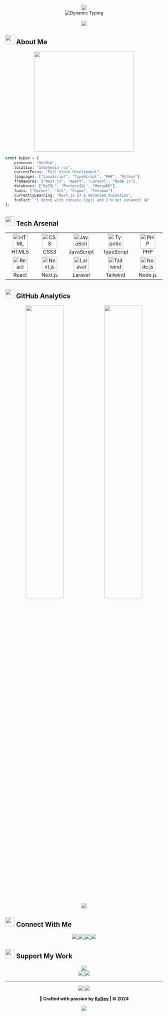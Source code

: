 <div align="center">
  <img src="https://capsule-render.vercel.app/api?type=waving&color=gradient&customColorList=6,11,20&height=180&section=header&text=KyDev&fontSize=50&fontColor=fff&animation=fadeIn&fontAlignY=40&desc=Full-Stack%20Developer%20%7C%20Digital%20Innovator&descAlignY=60&descSize=18" />
</div>

<div align="center">
  <img src="https://readme-typing-svg.herokuapp.com?font=JetBrains+Mono&weight=600&size=24&duration=2000&pause=800&color=00D9FF&center=true&vCenter=true&multiline=true&width=500&height=80&lines=💻+Web+%26+Bot+Developer;🚀+Digital+Business+Enthusiast;⚡+Always+Learning+New+Tech" alt="Dynamic Typing" />
</div>

<br/>

<div align="center">
  <img src="https://github-readme-streak-stats.vercel.app//?user=kydev-tech&theme=tokyonight&hide_border=true&stroke=0000&background=0D1117&ring=00D9FF&fire=00D9FF&currStreakLabel=00D9FF" />
</div>

## <img src="https://user-images.githubusercontent.com/74038190/216122041-518ac897-8d92-4c6b-9b3f-ca01dcaf38ee.png" width="30" /> **About Me**

<div align="center">
  <img width="320" src="https://user-images.githubusercontent.com/74038190/229223263-cf2e4b07-2615-4f87-9c38-e37600f8381a.gif" />
</div>

```typescript
const kyDev = {
    pronouns: "He/Him",
    location: "Indonesia 🇮🇩",
    currentFocus: "Full-Stack Development",
    languages: ["JavaScript", "TypeScript", "PHP", "Python"],
    frameworks: ["Next.js", "React", "Laravel", "Node.js"],
    databases: ["MySQL", "PostgreSQL", "MongoDB"],
    tools: ["Docker", "Git", "Figma", "Postman"],
    currentlyLearning: "Next.js 14 & Advanced Animation",
    funFact: "I debug with console.log() and I'm not ashamed! 😄"
};
```

## <img src="https://user-images.githubusercontent.com/74038190/212284087-bbe7e430-757e-4901-90bf-4cd2ce3e1852.gif" width="30" /> **Tech Arsenal**

<div align="center">
  <table>
    <tr>
      <td align="center" width="110">
        <img src="https://skillicons.dev/icons?i=html" width="48" height="48" alt="HTML" />
        <br/>HTML5
      </td>
      <td align="center" width="110">
        <img src="https://skillicons.dev/icons?i=css" width="48" height="48" alt="CSS" />
        <br/>CSS3
      </td>
      <td align="center" width="110">
        <img src="https://skillicons.dev/icons?i=js" width="48" height="48" alt="JavaScript" />
        <br/>JavaScript
      </td>
      <td align="center" width="110">
        <img src="https://skillicons.dev/icons?i=ts" width="48" height="48" alt="TypeScript" />
        <br/>TypeScript
      </td>
      <td align="center" width="110">
        <img src="https://skillicons.dev/icons?i=php" width="48" height="48" alt="PHP" />
        <br/>PHP
      </td>
    </tr>
    <tr>
      <td align="center" width="110">
        <img src="https://skillicons.dev/icons?i=react" width="48" height="48" alt="React" />
        <br/>React
      </td>
      <td align="center" width="110">
        <img src="https://skillicons.dev/icons?i=nextjs" width="48" height="48" alt="Next.js" />
        <br/>Next.js
      </td>
      <td align="center" width="110">
        <img src="https://skillicons.dev/icons?i=laravel" width="48" height="48" alt="Laravel" />
        <br/>Laravel
      </td>
      <td align="center" width="110">
        <img src="https://skillicons.dev/icons?i=tailwind" width="48" height="48" alt="Tailwind" />
        <br/>Tailwind
      </td>
      <td align="center" width="110">
        <img src="https://skillicons.dev/icons?i=nodejs" width="48" height="48" alt="Node.js" />
        <br/>Node.js
      </td>
    </tr>
  </table>
</div>

## <img src="https://user-images.githubusercontent.com/74038190/216122065-2f028bae-25d6-4a3c-bc9f-175394ed83b5.png" width="30" /> **GitHub Analytics**

<div align="center">
  <img width="49%" src="https://github-readme-stats.vercel.app/api?username=kydev-tech&show_icons=true&theme=tokyonight&hide_border=true&bg_color=0D1117&title_color=00D9FF&icon_color=00D9FF&text_color=ffffff" />
  <img width="49%" src="https://github-readme-stats.vercel.app/api/top-langs/?username=kydev-tech&layout=compact&theme=tokyonight&hide_border=true&bg_color=0D1117&title_color=00D9FF&text_color=ffffff" />
</div>

<div align="center">
  <img src="https://github-readme-activity-graph.vercel.app/graph?username=kydev-tech&bg_color=0D1117&color=00D9FF&line=00D9FF&point=ffffff&area=true&hide_border=true" />
</div>

## <img src="https://user-images.githubusercontent.com/74038190/216122041-518ac897-8d92-4c6b-9b3f-ca01dcaf38ee.png" width="30" /> **Connect With Me**

<div align="center">
  <a href="https://instagram.com/langnrxy">
    <img src="https://img.shields.io/badge/Instagram-E4405F?style=for-the-badge&logo=instagram&logoColor=white&labelColor=E4405F" />
  </a>
  <a href="mailto:your.email@gmail.com">
    <img src="https://img.shields.io/badge/Gmail-D14836?style=for-the-badge&logo=gmail&logoColor=white&labelColor=D14836" />
  </a>
  <a href="https://linkedin.com/in/yourprofile">
    <img src="https://img.shields.io/badge/LinkedIn-0077B5?style=for-the-badge&logo=linkedin&logoColor=white&labelColor=0077B5" />
  </a>
  <a href="https://github.com/kydev-tech">
    <img src="https://img.shields.io/badge/GitHub-100000?style=for-the-badge&logo=github&logoColor=white&labelColor=100000" />
  </a>
</div>

## <img src="https://user-images.githubusercontent.com/74038190/216122041-518ac897-8d92-4c6b-9b3f-ca01dcaf38ee.png" width="30" /> **Support My Work**

<div align="center">
  <img src="https://readme-typing-svg.herokuapp.com?font=JetBrains+Mono&size=16&duration=3000&pause=1000&color=00D9FF&center=true&vCenter=true&width=400&height=30&lines=⭐+Star+my+repositories+if+you+find+them+useful!" />
</div>

<div align="center">
  <a href="https://ko-fi.com/kydev">
    <img src="https://img.shields.io/badge/Ko--fi-F16061?style=for-the-badge&logo=ko-fi&logoColor=white" />
  </a>
  <a href="https://buymeacoffee.com/kydev">
    <img src="https://img.shields.io/badge/Buy%20Me%20a%20Coffee-ffdd00?style=for-the-badge&logo=buy-me-a-coffee&logoColor=black" />
  </a>
</div>

---

<div align="center">
  <img src="https://capsule-render.vercel.app/api?type=waving&color=gradient&customColorList=6,11,20&height=120&section=footer&animation=twinkling" />
  
  <img src="https://readme-typing-svg.herokuapp.com?font=JetBrains+Mono&size=14&duration=4000&pause=1000&color=00D9FF&center=true&vCenter=true&width=600&height=50&lines=Thanks+for+visiting+my+profile!+Have+a+great+day!+🚀;Let's+build+something+amazing+together!+💫;Open+to+collaboration+and+new+opportunities!+✨" />
  
  **🎯 Crafted with passion by [KyDev](https://github.com/kydev-tech) | © 2024**
</div>

<div align="center">
  <img src="https://komarev.com/ghpvc/?username=kydev-tech&color=00D9FF&style=for-the-badge&label=Profile+Views" />
</div>
